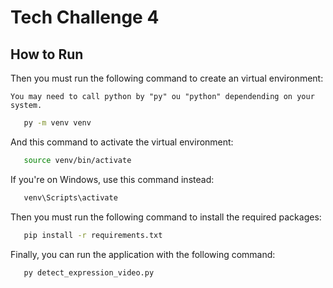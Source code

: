 # Tech Challenge 4

## How to Run

Then you must run the following command to create an virtual environment:

``You may need to call python by "py" ou "python" dependending on your system.``

```bash
   py -m venv venv
```

And this command to activate the virtual environment:

```bash
   source venv/bin/activate
```

If you're on Windows, use this command instead:

```bash
   venv\Scripts\activate
```

Then you must run the following command to install the required packages:

```bash
   pip install -r requirements.txt
```

Finally, you can run the application with the following command:

```bash
   py detect_expression_video.py
```
